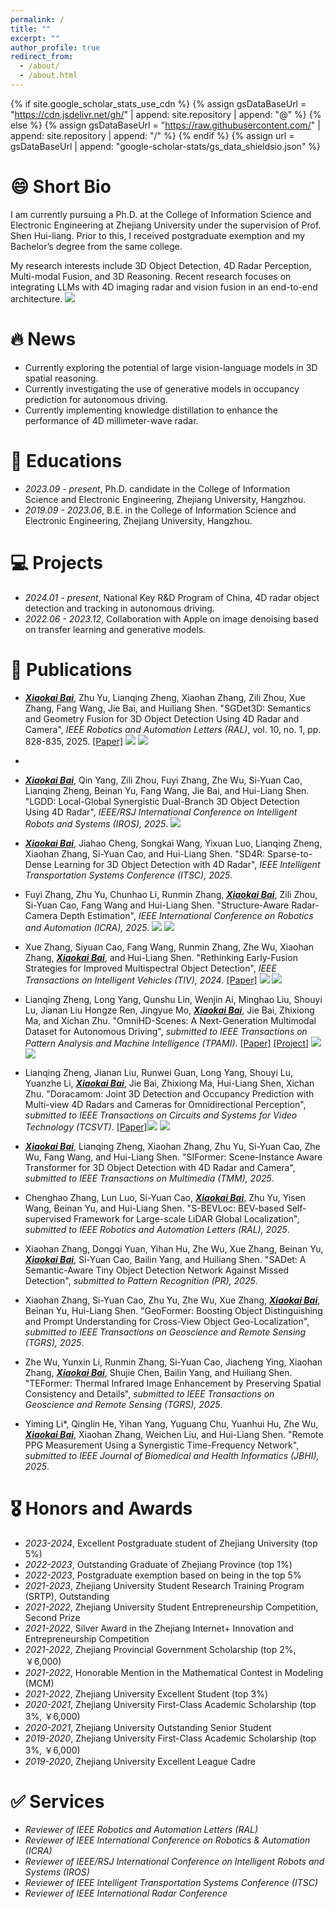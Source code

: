 ```yaml
---
permalink: /
title: ""
excerpt: ""
author_profile: true
redirect_from: 
  - /about/
  - /about.html
---
```


{% if site.google_scholar_stats_use_cdn %}
{% assign gsDataBaseUrl = "https://cdn.jsdelivr.net/gh/" | append: site.repository | append: "@" %}
{% else %}
{% assign gsDataBaseUrl = "https://raw.githubusercontent.com/" | append: site.repository | append: "/" %}
{% endif %}
{% assign url = gsDataBaseUrl | append: "google-scholar-stats/gs_data_shieldsio.json" %}

# 😄 Short Bio 

I am currently pursuing a Ph.D. at the College of Information Science and Electronic Engineering at Zhejiang University under the supervision of Prof. Shen Hui-liang. Prior to this, I received postgraduate exemption and my Bachelor’s degree from the same college.

My research interests include 3D Object Detection, 4D Radar Perception, Multi-modal Fusion, and 3D Reasoning. Recent research focuses on integrating LLMs with 4D imaging radar and vision fusion in an end-to-end architecture. <a href='https://scholar.google.com/citations?user=KMXilhkAAAAJ'><img src="https://img.shields.io/endpoint?url=https%3A%2F%2Fraw.githubusercontent.com%2Fshawnnnkb%2Fshawnnnkb.github.io%2Fgoogle-scholar-stats%2Fgs_data_shieldsio.json&logo=Google%20Scholar&labelColor=f6f6f6&color=9cf&style=flat&label=citations"></a>

# 🔥 News
- Currently exploring the potential of large vision-language models in 3D spatial reasoning.
- Currently investigating the use of generative models in occupancy prediction for autonomous driving.
- Currently implementing knowledge distillation to enhance the performance of 4D millimeter-wave radar.

# 📖 Educations
- *2023.09 - present*, Ph.D. candidate in the College of Information Science and Electronic Engineering, Zhejiang University, Hangzhou. 
- *2019.09 - 2023.06*, B.E. in the College of Information Science and Electronic Engineering, Zhejiang University, Hangzhou.

# 💻 Projects
- *2024.01 - present*, National Key R&D Program of China, 4D radar object detection and tracking in autonomous driving.
- *2022.06 - 2023.12*, Collaboration with Apple on image denoising based on transfer learning and generative models.


# 📝 Publications 

- ***<u>Xiaokai Bai</u>***, Zhu Yu, Lianqing Zheng,  Xiaohan Zhang, Zili Zhou, Xue Zhang, Fang Wang, Jie Bai, and Huiliang Shen. "SGDet3D: Semantics and Geometry Fusion for 3D Object Detection Using 4D Radar and Camera", *IEEE Robotics and Automation Letters (RAL)*, vol. 10, no. 1, pp. 828-835, 2025. [[Paper]](https://ieeexplore.ieee.org/abstract/document/10783046) [![](https://img.shields.io/github/stars/shawnnnkb/SGDet3D?style=social&label=Code+Stars)](https://github.com/shawnnnkb/SGDet3D) <a href='https://scholar.google.cz/citations?hl=zh-CN&pli=1&user=KMXilhkAAAAJ'><img src="https://img.shields.io/badge/dynamic/json?url=https://raw.githubusercontent.com/shawnnnkb/shawnnnkb.github.io/google-scholar-stats/gs_data.json&query=$.publications.KMXilhkAAAAJ:d1gkVwhDpl0C.num_citations&logo=Google%20Scholar&label=citations&color=9cf&labelColor=f6f6f6&style=flat"></a>

- <span class='show_paper_citations' data='KMXilhkAAAAJ:d1gkVwhDpl0C'></span>

- ***<u>Xiaokai Bai</u>***, Qin Yang, Zili Zhou, Fuyi Zhang, Zhe Wu, Si-Yuan Cao, Lianqing Zheng, Beinan Yu, Fang Wang, Jie Bai, and Hui-Liang Shen. "LGDD: Local-Global Synergistic Dual-Branch 3D Object Detection Using 4D Radar", *IEEE/RSJ International Conference on Intelligent Robots and Systems (IROS), 2025*. [![](https://img.shields.io/github/stars/shawnnnkb/LGDD?style=social&label=Code+Stars)](https://github.com/shawnnnkb/LGDD)

- ***<u>Xiaokai Bai</u>***, Jiahao Cheng, Songkai Wang, Yixuan Luo, Lianqing Zheng, Xiaohan Zhang, Si-Yuan Cao, and Hui-Liang Shen. "SD4R: Sparse-to-Dense Learning for 3D Object Detection with 4D Radar", *IEEE Intelligent Transportation Systems Conference (ITSC), 2025*.
  
- Fuyi Zhang, Zhu Yu, Chunhao Li, Runmin Zhang, ***<u>Xiaokai Bai</u>***, Zili Zhou, Si-Yuan Cao, Fang Wang and Hui-Liang Shen. "Structure-Aware Radar-Camera Depth Estimation", *IEEE International Conference on Robotics and Automation (ICRA), 2025*. [![](https://img.shields.io/github/stars/FreyZhangYeh/SA-RCD?style=social&label=Code+Stars)](https://github.com/FreyZhangYeh/SA-RCD) <a href='https://scholar.google.cz/citations?hl=zh-CN&pli=1&user=KMXilhkAAAAJ'><img src="https://img.shields.io/badge/dynamic/json?url=https://raw.githubusercontent.com/shawnnnkb/shawnnnkb.github.io/google-scholar-stats/gs_data.json&query=$.publications.KMXilhkAAAAJ:qjMakFHDy7sC.num_citations&logo=Google%20Scholar&label=citations&color=9cf&labelColor=f6f6f6&style=flat"></a>

- Xue Zhang, Siyuan Cao, Fang Wang, Runmin Zhang, Zhe Wu, Xiaohan Zhang, ***<u>Xiaokai Bai</u>***, and Hui-Liang Shen. "Rethinking Early-Fusion Strategies for Improved Multispectral Object Detection", *IEEE Transactions on Intelligent Vehicles (TIV), 2024*. [[Paper]](https://ieeexplore.ieee.org/document/10681477) [![](https://img.shields.io/github/stars/XueZ-phd/Efficient-RGB-T-Early-Fusion-Detection?style=social&label=Code+Stars)](https://github.com/XueZ-phd/Efficient-RGB-T-Early-Fusion-Detection) <a href='https://scholar.google.cz/citations?hl=zh-CN&pli=1&user=KMXilhkAAAAJ'><img src="https://img.shields.io/badge/dynamic/json?url=https://raw.githubusercontent.com/shawnnnkb/shawnnnkb.github.io/google-scholar-stats/gs_data.json&query=$.publications.KMXilhkAAAAJ:u-x6o8ySG0sC.num_citations&logo=Google%20Scholar&label=citations&color=9cf&labelColor=f6f6f6&style=flat"></a>

- Lianqing Zheng, Long Yang, Qunshu Lin, Wenjin Ai, Minghao Liu, Shouyi Lu, Jianan Liu Hongze Ren, Jingyue Mo, ***<u>Xiaokai Bai</u>***, Jie Bai, Zhixiong Ma, and Xichan Zhu. "OmniHD-Scenes: A Next-Generation Multimodal Dataset for Autonomous Driving", *submitted to IEEE Transactions on Pattern Analysis and Machine Intelligence (TPAMI)*. [[Paper]](https://arxiv.org/abs/2412.10734) [[Project]](https://www.2077ai.com/OmniHD-Scenes/) [![](https://img.shields.io/github/stars/TJRadarLab/OmniHD-Scenes?style=social&label=Code+Stars)](https://github.com/TJRadarLab/OmniHD-Scenes) <a href='https://scholar.google.cz/citations?hl=zh-CN&pli=1&user=KMXilhkAAAAJ'><img src="https://img.shields.io/badge/dynamic/json?url=https://raw.githubusercontent.com/shawnnnkb/shawnnnkb.github.io/google-scholar-stats/gs_data.json&query=$.publications.KMXilhkAAAAJ:9yKSN-GCB0IC.num_citations&logo=Google%20Scholar&label=citations&color=9cf&labelColor=f6f6f6&style=flat"></a>

- Lianqing Zheng, Jianan Liu, Runwei Guan, Long Yang, Shouyi Lu, Yuanzhe Li, ***<u>Xiaokai Bai</u>***, Jie Bai, Zhixiong Ma, Hui-Liang Shen, Xichan Zhu. "Doracamom: Joint 3D Detection and Occupancy Prediction with Multi-view 4D Radars and Cameras for Omnidirectional Perception", *submitted to IEEE Transactions on Circuits and Systems for Video Technology (TCSVT)*. [[Paper]](https://arxiv.org/abs/2501.15394)[![](https://img.shields.io/github/stars/TJRadarLab/Doracamom?style=social&label=Code+Stars)](https://github.com/TJRadarLab/Doracamom) <a href='https://scholar.google.cz/citations?hl=zh-CN&pli=1&user=KMXilhkAAAAJ'><img src="https://img.shields.io/badge/dynamic/json?url=https://raw.githubusercontent.com/shawnnnkb/shawnnnkb.github.io/google-scholar-stats/gs_data.json&query=$.publications.KMXilhkAAAAJ:2osOgNQ5qMEC.num_citations&logo=Google%20Scholar&label=citations&color=9cf&labelColor=f6f6f6&style=flat"></a>

- ***<u>Xiaokai Bai</u>***, Lianqing Zheng, Xiaohan Zhang, Zhu Yu, Si-Yuan Cao, Zhe Wu, Fang Wang, and Hui-Liang Shen. "SIFormer: Scene-Instance Aware Transformer for 3D Object Detection with 4D Radar and Camera", *submitted to IEEE Transactions on Multimedia (TMM), 2025*.
- Chenghao Zhang, Lun Luo, Si-Yuan Cao, ***<u>Xiaokai Bai</u>***, Zhu Yu, Yisen Wang, Beinan Yu, and Hui-Liang Shen. "S-BEVLoc: BEV-based Self-supervised Framework for Large-scale LiDAR Global Localization", *submitted to IEEE Robotics and Automation Letters (RAL), 2025*.
- Xiaohan Zhang, Dongqi Yuan, Yihan Hu, Zhe Wu, Xue Zhang, Beinan Yu, ***<u>Xiaokai Bai</u>***, Si-Yuan Cao, Bailin Yang, and Huiliang Shen. "SADet: A Semantic-Aware Tiny Object Detection Network Against Missed Detection", *submitted to Pattern Recognition (PR), 2025*.
- Xiaohan Zhang, 	Si-Yuan Cao, Zhu Yu, 	Zhe Wu, Xue Zhang,	***<u>Xiaokai Bai</u>***, Beinan Yu, Hui-Liang Shen. "GeoFormer: Boosting Object Distinguishing and Prompt Understanding for Cross-View Object Geo-Localization", *submitted to IEEE Transactions on Geoscience and Remote Sensing (TGRS), 2025*.
- Zhe Wu, Yunxin Li, Runmin Zhang, 	Si-Yuan Cao, Jiacheng Ying, Xiaohan Zhang, ***<u>Xiaokai Bai</u>***, Shujie Chen, Bailin Yang, and Huiliang Shen. "TEFormer: Thermal Infrared Image Enhancement by Preserving Spatial Consistency and Details", *submitted to IEEE Transactions on Geoscience and Remote Sensing (TGRS), 2025*.
- Yiming Li*, Qinglin He, Yihan Yang, Yuguang Chu, Yuanhui Hu, Zhe Wu, ***<u>Xiaokai Bai</u>***, Xiaohan Zhang, Weichen Liu, and Hui-Liang Shen. "Remote PPG Measurement Using a Synergistic Time-Frequency Network", *submitted to IEEE Journal of Biomedical and Health Informatics (JBHI), 2025*.
  
# 🎖 Honors and Awards
- *2023-2024*, Excellent Postgraduate student of Zhejiang University (top 5%)
- *2022-2023*, Outstanding Graduate of Zhejiang Province (top 1%)
- *2022-2023*, Postgraduate exemption based on being in the top 5%
- *2021-2023*, Zhejiang University Student Research Training Program (SRTP), Outstanding
- *2021-2022*, Zhejiang University Student Entrepreneurship Competition, Second Prize
- *2021-2022*, Silver Award in the Zhejiang Internet+ Innovation and Entrepreneurship Competition
- *2021-2022*, Zhejiang Provincial Government Scholarship (top 2%, ￥6,000)
- *2021-2022*, Honorable Mention in the Mathematical Contest in Modeling (MCM)
- *2021-2022*, Zhejiang University Excellent Student (top 3%)
- *2020-2021*, Zhejiang University First-Class Academic Scholarship (top 3%, ￥6,000)
- *2020-2021*, Zhejiang University Outstanding Senior Student
- *2019-2020*, Zhejiang University First-Class Academic Scholarship (top 3%, ￥6,000)
- *2019-2020*, Zhejiang University Excellent League Cadre

# ✅ Services
- *Reviewer of IEEE Robotics and Automation Letters (RAL)*
- *Reviewer of IEEE International Conference on Robotics & Automation (ICRA)*
- *Reviewer of IEEE/RSJ International Conference on Intelligent Robots and Systems (IROS)*
- *Reviewer of IEEE Intelligent Transportation Systems Conference (ITSC)*
- *Reviewer of IEEE International Radar Conference*
